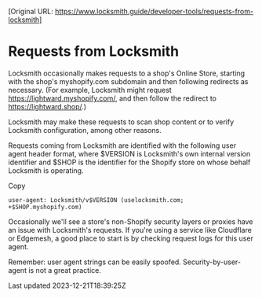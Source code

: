 [Original URL: https://www.locksmith.guide/developer-tools/requests-from-locksmith]

# Requests from Locksmith

Locksmith occasionally makes requests to a shop's Online Store, starting with the shop's myshopify.com subdomain and then following redirects as necessary. (For example, Locksmith might request https://lightward.myshopify.com/, and then follow the redirect to https://lightward.shop/.)

Locksmith may make these requests to scan shop content or to verify Locksmith configuration, among other reasons.

Requests coming from Locksmith are identified with the following user agent header format, where $VERSION is Locksmith's own internal version identifier and $SHOP is the identifier for the Shopify store on whose behalf Locksmith is operating.

Copy

    user-agent: Locksmith/v$VERSION (uselocksmith.com; +$SHOP.myshopify.com)

Occasionally we'll see a store's non-Shopify security layers or proxies have an issue with Locksmith's requests. If you're using a service like Cloudflare or Edgemesh, a good place to start is by checking request logs for this user agent.

Remember: user agent strings can be easily spoofed. Security-by-user-agent is not a great practice.

Last updated 2023-12-21T18:39:25Z